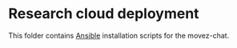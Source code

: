 # Research cloud deployment

This folder contains [Ansible](https://docs.ansible.com) installation scripts for the movez-chat.
